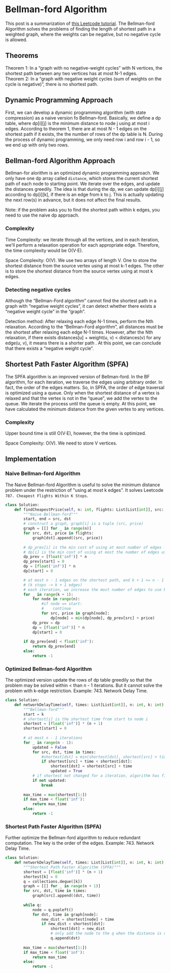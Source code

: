 # Bellman-ford Algorithm
This post is a summarization of [this Leetcode tutorial](https://leetcode.com/explore/learn/card/graph/622/single-source-shortest-path-algorithm/3864/). The Bellman-ford Algorithm solves the problems of finding the length of shortest path in a weighted graph, where the weights can be negative, but no negative cycle is allowed.

## Theorems
Theorem 1: In a “graph with no negative-weight cycles” with N vertices, the shortest path between any two vertices has at most N-1 edges.   
Theorem 2: In a “graph with negative weight cycles (sum of weights on the cycle is negative)”, there is no shortest path.

## Dynamic Programming Approach
First, we can develop a dynamic programming algorithm (with state compression) as a naive version fo Bellman-ford. Basically, we define a dp table, where dp[i][j] is the minimum distance to node j using at most i edges. According to theorem 1, there are at most N - 1 edges on the shortest path if it exists, the the number of rows of the dp table is N. During the process of dynamic programming, we only need row i and row i - 1, so we end up with only two rows.

## Bellman-ford Algorithm Approach
Bellman-for alorithm is an optimized dynamic programming approach. We only have one dp array called ```distance```, which stores the current shortest path of each node to starting point. We iterate over the edges, and update the distances greedily. The idea is that during the dp, we can update dp[i][j] according to dp[i][k], if there is an edge from k to j. This is actually updating the next row(s) in advance, but it does not affect the final results.   

Note: if the problem asks you to find the shortest path within k edges, you need to use the naive dp approach.

### Complexity
Time Complexity: we iterate through all the vertices, and in each iteration, we'll perform a relaxation operation for each appropriate edge. Therefore, the time complexity would be O(V⋅E).

Space Complexity: O(V). We use two arrays of length V. One to store the shortest distance from the source vertex using at most k-1 edges. The other is to store the shortest distance from the source vertex using at most k edges.

### Detecting negative cycles
Although the “Bellman-Ford algorithm” cannot find the shortest path in a graph with “negative weight cycles”, it can detect whether there exists a “negative weight cycle” in the “graph”.

Detection method: After relaxing each edge N-1 times, perform the Nth relaxation. According to the “Bellman-Ford algorithm”, all distances must be the shortest after relaxing each edge N-1 times. However, after the Nth relaxation, if there exists distances[u] + weight(u, v) < distances(v) for any edge(u, v), it means there is a shorter path . At this point, we can conclude that there exists a “negative weight cycle”.

## Shortest Path Faster Algorithm (SPFA)
The SPFA algorithm is an improved version of Bellman-ford. In the BF algorithm, for each iteration, we traverse the edges using arbitrary order. In fact, the order of the edges matters. So, in SPFA, the order of edge traversal is optimized using a queue. Only when the shortest distance of a vertex is relaxed and that the vertex is not in the “queue”, we add the vertex to the queue. We iterate the process until the queue is empty. At this point, we have calculated the minimum distance from the given vertex to any vertices.

### Complexity
Upper bound time is still O(V⋅E), however, the the time is optimized. 

Space Complexity: O(V). We need to store V vertices.

## Implementation
### Naive Bellman-ford Algorithm
The Naive Bellman-ford Algorithm is useful to solve the minimum distance problem under the restriction of "using at most k edges". It solves Leetcode ```787. Cheapest Flights Within K Stops```.
```python
class Solution:
    def findCheapestPrice(self, n: int, flights: List[List[int]], src: int, dst: int, k: int) -> int:
        """Naive Bellman-ford"""
        start, end = src, dst
        # construct a graph, graph[i] is a tuple (src, price)
        graph = [[] for _ in range(n)]
        for src, dst, price in flights:
            graph[dst].append((src, price))
            
        # dp_prev[i] is the min cost of using at most number of edges - 1 to get i from start
        # dp[i] is the min cost of using at most the number of edges used to get i from start
        dp_prev = [float('inf')] * n
        dp_prev[start] = 0
        dp = [float('inf')] * n
        dp[start] = 0

        # at most n - 1 edges on the shortest path, and k + 1 <= n - 1
        # (k stops -> k + 1 edges)
        # each iteration, we increase the most number of edges to use by 1
        for _ in range(k + 1):
            for node in range(n):
                #if node == start:
                #    continue
                for src, price in graph[node]:
                    dp[node] = min(dp[node], dp_prev[src] + price)
            dp_prev = dp
            dp = [float('inf')] * n
            dp[start] = 0
        
        if dp_prev[end] < float('inf'):
            return dp_prev[end]
        else:
            return -1
```

### Optimized Bellman-ford Algorithm
The optimized version update the rows of dp table greedily so that the problem may be solved within < than n - 1 iterations. But it cannot solve the problem with k-edge restriction. Example: 743. Network Delay Time.
```python
class Solution:
    def networkDelayTime(self, times: List[List[int]], n: int, k: int) -> int:
        """Bellman-ford"""
        start = k
        # shortest[i] is the shortest time from start to node i
        shortest = [float('inf')] * (n + 1)
        shortest[start] = 0
            
        # at most n - 1 iterations
        for _ in range(n - 1):
            updated = False
            for src, dst, time in times:
                #shortest[dst] = min(shortest[dst], shortest[src] + time)
                if shortest[src] + time < shortest[dst]:
                    shortest[dst] = shortest[src] + time
                    updated = True
            # if shortest not changed for a iteration, algorithm has finished
            if not updated:
                break
                
        max_time = max(shortest[1:])
        if max_time < float('inf'):
            return max_time
        else:
            return -1
```

### Shortest Path Faster Algorithm (SPFA)
Further optimize the Bellman-ford algorithm to reduce redundant computation. The key is the order of the edges. Example: 743. Network Delay Time.
```python
class Solution:
    def networkDelayTime(self, times: List[List[int]], n: int, k: int) -> int:
        """Shortest Path Faster Algorithm (SPFA)"""
        shortest = [float('inf')] * (n + 1)
        shortest[k] = 0
        q = collections.deque([k])
        graph = [[] for _ in range(n + 1)]
        for src, dst, time in times:
            graph[src].append((dst, time))
        
        while q:
            node = q.popleft()
            for dst, time in graph[node]:
                new_dist = shortest[node] + time
                if new_dist < shortest[dst]:
                    shortest[dst] = new_dist
                    # only add the node to the q when the distance is updated
                    q.append(dst)
                    
        max_time = max(shortest[1:])
        if max_time < float('inf'):
            return max_time
        else:
            return -1
```
